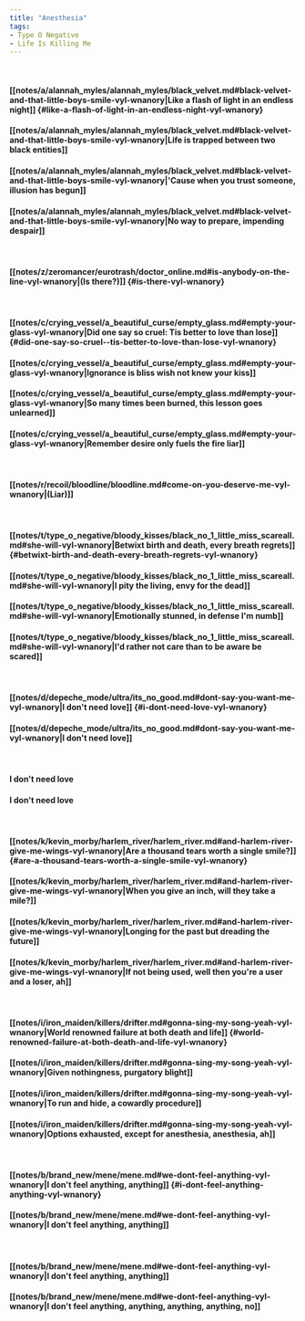 ```yaml
---
title: "Anesthesia"
tags:
- Type O Negative
- Life Is Killing Me
---
```

&nbsp;
#### [[notes/a/alannah_myles/alannah_myles/black_velvet.md#black-velvet-and-that-little-boys-smile-vyl-wnanory|Like a flash of light in an endless night]] {#like-a-flash-of-light-in-an-endless-night-vyl-wnanory}
#### [[notes/a/alannah_myles/alannah_myles/black_velvet.md#black-velvet-and-that-little-boys-smile-vyl-wnanory|Life is trapped between two black entities]]
#### [[notes/a/alannah_myles/alannah_myles/black_velvet.md#black-velvet-and-that-little-boys-smile-vyl-wnanory|'Cause when you trust someone, illusion has begun]]
#### [[notes/a/alannah_myles/alannah_myles/black_velvet.md#black-velvet-and-that-little-boys-smile-vyl-wnanory|No way to prepare, impending despair]]
&nbsp;
#### [[notes/z/zeromancer/eurotrash/doctor_online.md#is-anybody-on-the-line-vyl-wnanory|(Is there?)]] {#is-there-vyl-wnanory}
&nbsp;
#### [[notes/c/crying_vessel/a_beautiful_curse/empty_glass.md#empty-your-glass-vyl-wnanory|Did one say so cruel:  Tis better to love than lose]] {#did-one-say-so-cruel--tis-better-to-love-than-lose-vyl-wnanory}
#### [[notes/c/crying_vessel/a_beautiful_curse/empty_glass.md#empty-your-glass-vyl-wnanory|Ignorance is bliss   wish not knew your kiss]]
#### [[notes/c/crying_vessel/a_beautiful_curse/empty_glass.md#empty-your-glass-vyl-wnanory|So many times been burned, this lesson goes unlearned]]
#### [[notes/c/crying_vessel/a_beautiful_curse/empty_glass.md#empty-your-glass-vyl-wnanory|Remember desire only fuels the fire   liar]]
&nbsp;
#### [[notes/r/recoil/bloodline/bloodline.md#come-on-you-deserve-me-vyl-wnanory|(Liar)]]
&nbsp;
#### [[notes/t/type_o_negative/bloody_kisses/black_no_1_little_miss_scareall.md#she-will-vyl-wnanory|Betwixt birth and death, every breath regrets]] {#betwixt-birth-and-death-every-breath-regrets-vyl-wnanory}
#### [[notes/t/type_o_negative/bloody_kisses/black_no_1_little_miss_scareall.md#she-will-vyl-wnanory|I pity the living, envy for the dead]]
#### [[notes/t/type_o_negative/bloody_kisses/black_no_1_little_miss_scareall.md#she-will-vyl-wnanory|Emotionally stunned, in defense I'm numb]]
#### [[notes/t/type_o_negative/bloody_kisses/black_no_1_little_miss_scareall.md#she-will-vyl-wnanory|I'd rather not care than to be aware   be scared]]
&nbsp;
#### [[notes/d/depeche_mode/ultra/its_no_good.md#dont-say-you-want-me-vyl-wnanory|I don't need love]] {#i-dont-need-love-vyl-wnanory}
#### [[notes/d/depeche_mode/ultra/its_no_good.md#dont-say-you-want-me-vyl-wnanory|I don't need love]]
&nbsp;
#### I don't need love
#### I don't need love
&nbsp;
#### [[notes/k/kevin_morby/harlem_river/harlem_river.md#and-harlem-river-give-me-wings-vyl-wnanory|Are a thousand tears worth a single smile?]] {#are-a-thousand-tears-worth-a-single-smile-vyl-wnanory}
#### [[notes/k/kevin_morby/harlem_river/harlem_river.md#and-harlem-river-give-me-wings-vyl-wnanory|When you give an inch, will they take a mile?]]
#### [[notes/k/kevin_morby/harlem_river/harlem_river.md#and-harlem-river-give-me-wings-vyl-wnanory|Longing for the past but dreading the future]]
#### [[notes/k/kevin_morby/harlem_river/harlem_river.md#and-harlem-river-give-me-wings-vyl-wnanory|If not being used, well then you're a user and a loser, ah]]
&nbsp;
#### [[notes/i/iron_maiden/killers/drifter.md#gonna-sing-my-song-yeah-vyl-wnanory|World renowned failure at both death and life]] {#world-renowned-failure-at-both-death-and-life-vyl-wnanory}
#### [[notes/i/iron_maiden/killers/drifter.md#gonna-sing-my-song-yeah-vyl-wnanory|Given nothingness, purgatory blight]]
#### [[notes/i/iron_maiden/killers/drifter.md#gonna-sing-my-song-yeah-vyl-wnanory|To run and hide, a cowardly procedure]]
#### [[notes/i/iron_maiden/killers/drifter.md#gonna-sing-my-song-yeah-vyl-wnanory|Options exhausted, except for anesthesia, anesthesia, ah]]
&nbsp;
#### [[notes/b/brand_new/mene/mene.md#we-dont-feel-anything-vyl-wnanory|I don't feel anything, anything]] {#i-dont-feel-anything-anything-vyl-wnanory}
#### [[notes/b/brand_new/mene/mene.md#we-dont-feel-anything-vyl-wnanory|I don't feel anything, anything]]
&nbsp;
#### [[notes/b/brand_new/mene/mene.md#we-dont-feel-anything-vyl-wnanory|I don't feel anything, anything]]
#### [[notes/b/brand_new/mene/mene.md#we-dont-feel-anything-vyl-wnanory|I don't feel anything, anything, anything, anything, no]]
